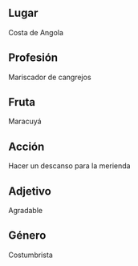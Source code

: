 ## Lugar
Costa de Angola
## Profesión
Mariscador de cangrejos
## Fruta
Maracuyá
## Acción
Hacer un descanso para la merienda
## Adjetivo
Agradable
## Género
Costumbrista

